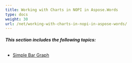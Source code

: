 ```yaml
---
title: Working with Charts in NOPI in Aspose.Words
type: docs
weight: 30
url: /net/working-with-charts-in-nopi-in-aspose-words/
---
```


###### **This section includes the following topics:** 
- [Simple Bar Graph](/words/net/simple-bar-graph-html/)
